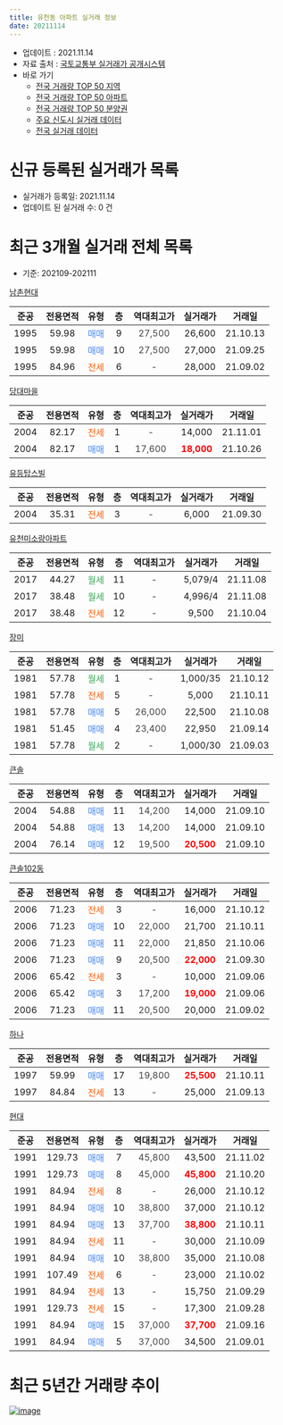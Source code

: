 ```yaml
---
title: 유천동 아파트 실거래 정보
date: 20211114
---
```


* 업데이트 : 2021.11.14
* 자료 출처 : [국토교통부 실거래가 공개시스템](http://rt.molit.go.kr)
* 바로 가기
    * [전국 거래량 TOP 50 지역](https://apt-info.github.io/apt-trade-info/tr)
    * [전국 거래량 TOP 50 아파트](https://apt-info.github.io/apt-trade-info/ta)
    * [전국 거래량 TOP 50 분양권](https://apt-info.github.io/apt-trade-info/tb)
    * [주요 신도시 실거래 데이터](https://apt-info.github.io/apt-trade-info/newtown)
    * [전국 실거래 데이터](https://apt-info.github.io/apt-trade-info/all)



<script async src="https://pagead2.googlesyndication.com/pagead/js/adsbygoogle.js"></script>
<!-- 기본광고 -->
<ins class="adsbygoogle"
     style="display:block"
     data-ad-client="ca-pub-1142216861245946"
     data-ad-slot="4805727019"
     data-ad-format="auto"
     data-full-width-responsive="true"></ins>
<script>
     (adsbygoogle = window.adsbygoogle || []).push({});
</script>


# 신규 등록된 실거래가 목록

* 실거래가 등록일: 2021.11.14
* 업데이트 된 실거래 수: 0 건




<script async src="https://pagead2.googlesyndication.com/pagead/js/adsbygoogle.js"></script>
<!-- 기본광고 -->
<ins class="adsbygoogle"
     style="display:block"
     data-ad-client="ca-pub-1142216861245946"
     data-ad-slot="4805727019"
     data-ad-format="auto"
     data-full-width-responsive="true"></ins>
<script>
     (adsbygoogle = window.adsbygoogle || []).push({});
</script>


# 최근 3개월 실거래 전체 목록
* 기준: 202109-202111


[남촌현대](https://search.naver.com/search.naver?query=%EB%82%A8%EC%B4%8C%ED%98%84%EB%8C%80)

|준공|전용면적|유형|층|역대최고가|실거래가|거래일|
|:---:|:---:|:---:|:---:|:---:|:---:|:---:|
|1995|59.98|<span style="color:#4285F3">매매</span>|9|<span style="color:#444444">27,500</span>|26,600|21.10.13|
|1995|59.98|<span style="color:#4285F3">매매</span>|10|<span style="color:#444444">27,500</span>|27,000|21.09.25|
|1995|84.96|<span style="color:#FF5A00">전세</span>|6|<span style="color:#444444">-</span>|28,000|21.09.02|

[당대마을](https://search.naver.com/search.naver?query=%EB%8B%B9%EB%8C%80%EB%A7%88%EC%9D%84)

|준공|전용면적|유형|층|역대최고가|실거래가|거래일|
|:---:|:---:|:---:|:---:|:---:|:---:|:---:|
|2004|82.17|<span style="color:#FF5A00">전세</span>|1|<span style="color:#444444">-</span>|14,000|21.11.01|
|2004|82.17|<span style="color:#4285F3">매매</span>|1|<span style="color:#444444">17,600</span>|<b><span style="color:#FF0000">18,000</span></b>|21.10.26|

[유등탑스빌](https://search.naver.com/search.naver?query=%EC%9C%A0%EB%93%B1%ED%83%91%EC%8A%A4%EB%B9%8C)

|준공|전용면적|유형|층|역대최고가|실거래가|거래일|
|:---:|:---:|:---:|:---:|:---:|:---:|:---:|
|2004|35.31|<span style="color:#FF5A00">전세</span>|3|<span style="color:#444444">-</span>|6,000|21.09.30|

[유천미소랑아파트](https://search.naver.com/search.naver?query=%EC%9C%A0%EC%B2%9C%EB%AF%B8%EC%86%8C%EB%9E%91%EC%95%84%ED%8C%8C%ED%8A%B8)

|준공|전용면적|유형|층|역대최고가|실거래가|거래일|
|:---:|:---:|:---:|:---:|:---:|:---:|:---:|
|2017|44.27|<span style="color:#34A853">월세</span>|11|<span style="color:#444444">-</span>|5,079/4|21.11.08|
|2017|38.48|<span style="color:#34A853">월세</span>|10|<span style="color:#444444">-</span>|4,996/4|21.11.08|
|2017|38.48|<span style="color:#FF5A00">전세</span>|12|<span style="color:#444444">-</span>|9,500|21.10.04|

[장미](https://search.naver.com/search.naver?query=%EC%9E%A5%EB%AF%B8)

|준공|전용면적|유형|층|역대최고가|실거래가|거래일|
|:---:|:---:|:---:|:---:|:---:|:---:|:---:|
|1981|57.78|<span style="color:#34A853">월세</span>|1|<span style="color:#444444">-</span>|1,000/35|21.10.12|
|1981|57.78|<span style="color:#FF5A00">전세</span>|5|<span style="color:#444444">-</span>|5,000|21.10.11|
|1981|57.78|<span style="color:#4285F3">매매</span>|5|<span style="color:#444444">26,000</span>|22,500|21.10.08|
|1981|51.45|<span style="color:#4285F3">매매</span>|4|<span style="color:#444444">23,400</span>|22,950|21.09.14|
|1981|57.78|<span style="color:#34A853">월세</span>|2|<span style="color:#444444">-</span>|1,000/30|21.09.03|

[큰솔](https://search.naver.com/search.naver?query=%ED%81%B0%EC%86%94)

|준공|전용면적|유형|층|역대최고가|실거래가|거래일|
|:---:|:---:|:---:|:---:|:---:|:---:|:---:|
|2004|54.88|<span style="color:#4285F3">매매</span>|11|<span style="color:#444444">14,200</span>|14,000|21.09.10|
|2004|54.88|<span style="color:#4285F3">매매</span>|13|<span style="color:#444444">14,200</span>|14,000|21.09.10|
|2004|76.14|<span style="color:#4285F3">매매</span>|12|<span style="color:#444444">19,500</span>|<b><span style="color:#FF0000">20,500</span></b>|21.09.10|

[큰솔102동](https://search.naver.com/search.naver?query=%ED%81%B0%EC%86%94102%EB%8F%99)

|준공|전용면적|유형|층|역대최고가|실거래가|거래일|
|:---:|:---:|:---:|:---:|:---:|:---:|:---:|
|2006|71.23|<span style="color:#FF5A00">전세</span>|3|<span style="color:#444444">-</span>|16,000|21.10.12|
|2006|71.23|<span style="color:#4285F3">매매</span>|10|<span style="color:#444444">22,000</span>|21,700|21.10.11|
|2006|71.23|<span style="color:#4285F3">매매</span>|11|<span style="color:#444444">22,000</span>|21,850|21.10.06|
|2006|71.23|<span style="color:#4285F3">매매</span>|9|<span style="color:#444444">20,500</span>|<b><span style="color:#FF0000">22,000</span></b>|21.09.30|
|2006|65.42|<span style="color:#FF5A00">전세</span>|3|<span style="color:#444444">-</span>|10,000|21.09.06|
|2006|65.42|<span style="color:#4285F3">매매</span>|3|<span style="color:#444444">17,200</span>|<b><span style="color:#FF0000">19,000</span></b>|21.09.06|
|2006|71.23|<span style="color:#4285F3">매매</span>|11|<span style="color:#444444">20,500</span>|20,000|21.09.02|

[하나](https://search.naver.com/search.naver?query=%ED%95%98%EB%82%98)

|준공|전용면적|유형|층|역대최고가|실거래가|거래일|
|:---:|:---:|:---:|:---:|:---:|:---:|:---:|
|1997|59.99|<span style="color:#4285F3">매매</span>|17|<span style="color:#444444">19,800</span>|<b><span style="color:#FF0000">25,500</span></b>|21.10.11|
|1997|84.84|<span style="color:#FF5A00">전세</span>|13|<span style="color:#444444">-</span>|25,000|21.09.13|

[현대](https://search.naver.com/search.naver?query=%ED%98%84%EB%8C%80)

|준공|전용면적|유형|층|역대최고가|실거래가|거래일|
|:---:|:---:|:---:|:---:|:---:|:---:|:---:|
|1991|129.73|<span style="color:#4285F3">매매</span>|7|<span style="color:#444444">45,800</span>|43,500|21.11.02|
|1991|129.73|<span style="color:#4285F3">매매</span>|8|<span style="color:#444444">45,000</span>|<b><span style="color:#FF0000">45,800</span></b>|21.10.20|
|1991|84.94|<span style="color:#FF5A00">전세</span>|8|<span style="color:#444444">-</span>|26,000|21.10.12|
|1991|84.94|<span style="color:#4285F3">매매</span>|10|<span style="color:#444444">38,800</span>|37,000|21.10.12|
|1991|84.94|<span style="color:#4285F3">매매</span>|13|<span style="color:#444444">37,700</span>|<b><span style="color:#FF0000">38,800</span></b>|21.10.11|
|1991|84.94|<span style="color:#FF5A00">전세</span>|11|<span style="color:#444444">-</span>|30,000|21.10.09|
|1991|84.94|<span style="color:#4285F3">매매</span>|10|<span style="color:#444444">38,800</span>|35,000|21.10.08|
|1991|107.49|<span style="color:#FF5A00">전세</span>|6|<span style="color:#444444">-</span>|23,000|21.10.02|
|1991|84.94|<span style="color:#FF5A00">전세</span>|13|<span style="color:#444444">-</span>|15,750|21.09.29|
|1991|129.73|<span style="color:#FF5A00">전세</span>|15|<span style="color:#444444">-</span>|17,300|21.09.28|
|1991|84.94|<span style="color:#4285F3">매매</span>|15|<span style="color:#444444">37,000</span>|<b><span style="color:#FF0000">37,700</span></b>|21.09.16|
|1991|84.94|<span style="color:#4285F3">매매</span>|5|<span style="color:#444444">37,000</span>|34,500|21.09.01|



<script async src="https://pagead2.googlesyndication.com/pagead/js/adsbygoogle.js"></script>
<!-- 기본광고 -->
<ins class="adsbygoogle"
     style="display:block"
     data-ad-client="ca-pub-1142216861245946"
     data-ad-slot="4805727019"
     data-ad-format="auto"
     data-full-width-responsive="true"></ins>
<script>
     (adsbygoogle = window.adsbygoogle || []).push({});
</script>


# 최근 5년간 거래량 추이


<div style="width:100%;">
    <canvas id="deal_progress" height="200"></canvas>
</div>

<script>
new Chart(document.getElementById("deal_progress"), {
    type: 'line',
    data: {
        labels: ['16.01','16.02','16.03','16.04','16.05','16.06','16.07','16.08','16.09','16.10','16.11','16.12','17.01','17.02','17.03','17.04','17.05','17.06','17.07','17.08','17.09','17.10','17.11','17.12','18.01','18.02','18.03','18.04','18.05','18.06','18.07','18.08','18.09','18.10','18.11','18.12','19.01','19.02','19.03','19.04','19.05','19.06','19.07','19.08','19.09','19.10','19.11','19.12','20.01','20.02','20.03','20.04','20.05','20.06','20.07','20.08','20.09','20.10','20.11','20.12','21.01','21.02','21.03','21.04','21.05','21.06','21.07','21.08','21.09','21.10','21.11'],
        datasets: [{
            label: '매매/분양권',
            data: [15,16,19,10,16,20,17,25,20,21,19,16,21,21,25,14,17,12,17,23,60,17,17,15,21,21,18,21,22,20,12,13,15,10,19,14,17,56,28,24,37,27,17,19,20,27,43,43,51,37,28,28,37,50,13,17,7,28,28,24,32,17,26,19,22,11,14,13,10,10,1],
            borderColor: "rgba(66, 133, 243, 1)",
            backgroundColor: "rgba(66, 133, 243, 0.05)",
            borderWidth: 1,
            pointRadius: 0,
            fill: false,
            lineTension: 0
        },{
            label: '전/월세',
            data: [13,14,17,9,7,11,17,9,12,16,14,13,18,13,20,17,15,42,17,8,16,6,16,10,11,12,16,14,19,10,11,14,13,22,11,9,17,21,29,22,14,15,17,14,18,14,14,13,14,25,25,27,14,16,14,19,16,19,10,13,16,16,25,15,17,25,22,18,7,7,3],
            borderColor: "rgba(255, 90, 0, 1)",
            backgroundColor: "rgba(255, 90, 0, 0.05)",
            borderWidth: 1,
            pointRadius: 0,
            fill: false,
            lineTension: 0
        },{
            label: '합계',
            data: [28,30,36,19,23,31,34,34,32,37,33,29,39,34,45,31,32,54,34,31,76,23,33,25,32,33,34,35,41,30,23,27,28,32,30,23,34,77,57,46,51,42,34,33,38,41,57,56,65,62,53,55,51,66,27,36,23,47,38,37,48,33,51,34,39,36,36,31,17,17,4],
            borderColor: "rgba(0, 0, 0, 1)",
            backgroundColor: "rgba(0, 0, 0, 0.03)",
            borderWidth: 0.1,
            pointRadius: 0,
            fill: true,
            lineTension: 0
        }
        ]
    },
    options: {
        responsive: true,
        title: {
            display: false
        },
        tooltips: {
            mode: 'index',
            intersect: false
        },
        hover: {
            mode: 'nearest',
            intersect: true
        },
        scales: {
            xAxes: [{
                display: true,
                scaleLabel: {
                    display: true,
                    labelString: '년/월'
                }
            }],
            yAxes: [{
                display: true,
                ticks: {
                    suggestedMin: 0,
                },
                scaleLabel: {
                    display: true,
                    labelString: '실거래 수'
                }
            }]
        }
    }
});

</script>


[![image](https://apt-info.github.io/images/2020-01-03-apt-trade-info/1024x500.png)](https://play.google.com/store/apps/details?id=com.aptinfo.apttradeinfo)

